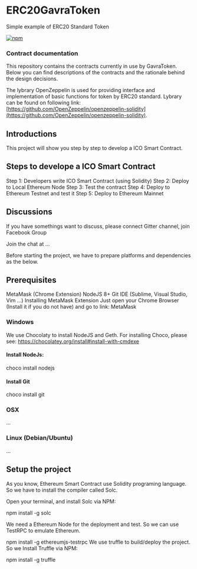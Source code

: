 # ERC20GavraToken
Simple example of ERC20 Standard Token

[![npm](https://img.shields.io/npm/v/uport-identity.svg)](https://www.npmjs.com/package/uport-identity)

### Contract documentation
This repository contains the contracts currently in use by GavraToken. Below you can find descriptions of  the contracts and the rationale behind the design decisions.

The lybrary OpenZeppelin is used for providing interface and implementation of basic functions for token by ERC20 standard. 
Lybrary can be found on following link: [https://github.com/OpenZeppelin/openzeppelin-solidity](https://github.com/OpenZeppelin/openzeppelin-solidity). 

## Introductions
This project will show you step by step to develop a ICO Smart Contract.


## Steps to develope a ICO Smart Contract
Step 1: Developers write ICO Smart Contract (using Solidity)
Step 2: Deploy to Local Ethereum Node
Step 3: Test the contract
Step 4: Deploy to Ethereum Testnet and test it
Step 5: Deploy to Ethereum Mainnet

## Discussions
If you have somethings want to discuss, please connect Gitter channel, join Facebook Group

Join the chat at ...

Before starting the project, we have to prepare platforms and dependencies as the below.

## Prerequisites
MetaMask (Chrome Extension)
NodeJS 8+
Git
IDE (Sublime, Visual Studio, Vim ...)
Installing MetaMask Extension
Just open your Chrome Browser (Install it if you do not have) and go to link: MetaMask

### Windows
We use Chocolaty to install NodeJS and Geth. For installing Choco, please see: https://chocolatey.org/install#install-with-cmdexe

#### Install NodeJs:

choco install nodejs

#### Install Git

choco install git

### OSX
...

### Linux (Debian/Ubuntu)
...


## Setup the project
As you know, Ethereum Smart Contract use Solidity programing language. So we have to install the compiler called Solc.

Open your terminal, and install Solc via NPM:

npm install -g solc

We need a Ethereum Node for the deployment and test. So we can use TestRPC to emulate Ethereum.

npm install -g ethereumjs-testrpc
We use truffle to build/deploy the project. So we Install Truffle via NPM:

npm install -g truffle


